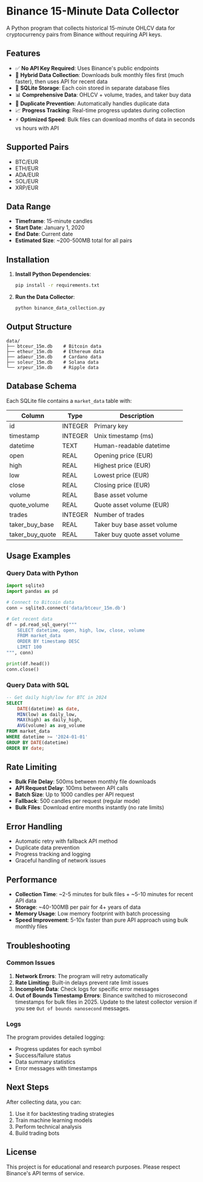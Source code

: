 # Binance 15-Minute Data Collector

A Python program that collects historical 15-minute OHLCV data for cryptocurrency pairs from Binance without requiring API keys.

## Features

- ✅ **No API Key Required**: Uses Binance's public endpoints
- 🚀 **Hybrid Data Collection**: Downloads bulk monthly files first (much faster), then uses API for recent data
- 💾 **SQLite Storage**: Each coin stored in separate database files
- 📊 **Comprehensive Data**: OHLCV + volume, trades, and taker buy data
- 🔄 **Duplicate Prevention**: Automatically handles duplicate data
- 📈 **Progress Tracking**: Real-time progress updates during collection
- ⚡ **Optimized Speed**: Bulk files can download months of data in seconds vs hours with API

## Supported Pairs

- BTC/EUR
- ETH/EUR
- ADA/EUR
- SOL/EUR
- XRP/EUR

## Data Range

- **Timeframe**: 15-minute candles
- **Start Date**: January 1, 2020
- **End Date**: Current date
- **Estimated Size**: ~200-500MB total for all pairs

## Installation

1. **Install Python Dependencies**:
   ```bash
   pip install -r requirements.txt
   ```

2. **Run the Data Collector**:
   ```bash
   python binance_data_collection.py
   ```

## Output Structure

```
data/
├── btceur_15m.db    # Bitcoin data
├── etheur_15m.db    # Ethereum data
├── adaeur_15m.db    # Cardano data
├── soleur_15m.db    # Solana data
└── xrpeur_15m.db    # Ripple data
```

## Database Schema

Each SQLite file contains a `market_data` table with:

| Column | Type | Description |
|--------|------|-------------|
| id | INTEGER | Primary key |
| timestamp | INTEGER | Unix timestamp (ms) |
| datetime | TEXT | Human-readable datetime |
| open | REAL | Opening price (EUR) |
| high | REAL | Highest price (EUR) |
| low | REAL | Lowest price (EUR) |
| close | REAL | Closing price (EUR) |
| volume | REAL | Base asset volume |
| quote_volume | REAL | Quote asset volume (EUR) |
| trades | INTEGER | Number of trades |
| taker_buy_base | REAL | Taker buy base asset volume |
| taker_buy_quote | REAL | Taker buy quote asset volume |

## Usage Examples

### Query Data with Python

```python
import sqlite3
import pandas as pd

# Connect to Bitcoin data
conn = sqlite3.connect('data/btceur_15m.db')

# Get recent data
df = pd.read_sql_query("""
    SELECT datetime, open, high, low, close, volume 
    FROM market_data 
    ORDER BY timestamp DESC 
    LIMIT 100
""", conn)

print(df.head())
conn.close()
```

### Query Data with SQL

```sql
-- Get daily high/low for BTC in 2024
SELECT 
    DATE(datetime) as date,
    MIN(low) as daily_low,
    MAX(high) as daily_high,
    AVG(volume) as avg_volume
FROM market_data 
WHERE datetime >= '2024-01-01'
GROUP BY DATE(datetime)
ORDER BY date;
```

## Rate Limiting

- **Bulk File Delay**: 500ms between monthly file downloads
- **API Request Delay**: 100ms between API calls
- **Batch Size**: Up to 1000 candles per API request
- **Fallback**: 500 candles per request (regular mode)
- **Bulk Files**: Download entire months instantly (no rate limits)

## Error Handling

- Automatic retry with fallback API method
- Duplicate data prevention
- Progress tracking and logging
- Graceful handling of network issues

## Performance

- **Collection Time**: ~2-5 minutes for bulk files + ~5-10 minutes for recent API data
- **Storage**: ~40-100MB per pair for 4+ years of data
- **Memory Usage**: Low memory footprint with batch processing
- **Speed Improvement**: 5-10x faster than pure API approach using bulk monthly files

## Troubleshooting

### Common Issues

1. **Network Errors**: The program will retry automatically
2. **Rate Limiting**: Built-in delays prevent rate limit issues
3. **Incomplete Data**: Check logs for specific error messages
4. **Out of Bounds Timestamp Errors**: Binance switched to microsecond
   timestamps for bulk files in 2025. Update to the latest collector version
   if you see `Out of bounds nanosecond` messages.

### Logs

The program provides detailed logging:
- Progress updates for each symbol
- Success/failure status
- Data summary statistics
- Error messages with timestamps

## Next Steps

After collecting data, you can:
1. Use it for backtesting trading strategies
2. Train machine learning models
3. Perform technical analysis
4. Build trading bots

## License

This project is for educational and research purposes. Please respect Binance's API terms of service.